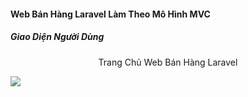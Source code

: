 <h4 style="color='red';"><b>Web Bán Hàng Laravel Làm Theo Mô Hình MVC</b></h4>
<h5>Giao Diện Người Dùng</h5>
<p align="center">Trang Chủ Web Bán Hàng Laravel</p>
<img src="https://user-images.githubusercontent.com/69857895/91694009-26650d80-eb96-11ea-814a-67b1745d75c0.png">
